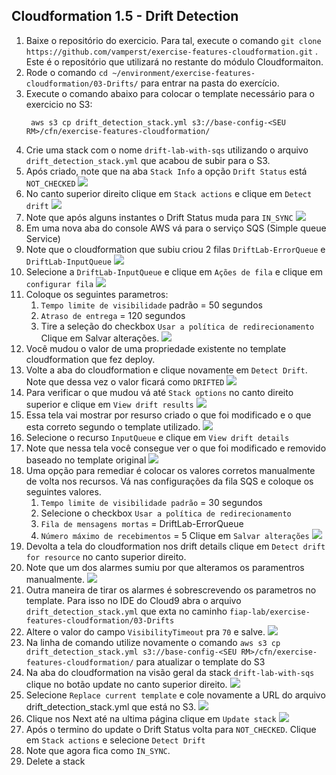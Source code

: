 ## Cloudformation 1.5 - Drift Detection

1. Baixe o repositório do exercicio. Para tal, execute o comando `git clone https://github.com/vamperst/exercise-features-cloudformation.git` . Este é o repositório que utilizará no restante do módulo Cloudformaiton.
2. Rode o comando `cd ~/environment/exercise-features-cloudformation/03-Drifts/` para entrar na pasta do exercício.
3. Execute o comando abaixo para colocar o template necessário para o exercicio no S3:
   ``` shell
    aws s3 cp drift_detection_stack.yml s3://base-config-<SEU RM>/cfn/exercise-features-cloudformation/ 
   ```
4. Crie uma stack com o nome `drift-lab-with-sqs` utilizando o arquivo `drift_detection_stack.yml` que acabou de subir para o S3.
5. Após criado, note que na aba `Stack Info` a opção `Drift Status` está `NOT_CHECKED`
   ![](img/drift-NOT_CHECKED.png)
6. No canto superior direito clique em `Stack actions` e clique em `Detect drift`
   ![](img/click-detect-drift.png)
7. Note que após alguns instantes o Drift Status muda para `IN_SYNC`
   ![](img/drfit-in-sync.png)
8. Em uma nova aba do console AWS vá para o serviço SQS (Simple queue Service)
9. Note que o cloudformation que subiu criou 2 filas `DriftLab-ErrorQueue` e `DriftLab-InputQueue`
   ![](img/sqs-first-view.png)
10. Selecione a `DriftLab-InputQueue` e clique em `Ações de fila` e clique em `configurar fila` 
    ![](img/DriftLab-InputQueue-action-1.png)
11. Coloque os seguintes parametros:
    1.  `Tempo limite de visibilidade` padrão = 50 segundos
    2.  `Atraso de entrega` = 120 segundos
    3.  Tire a seleção do checkbox `Usar a política de redirecionamento`
   Clique em Salvar alterações.
   ![](img/DriftLab-InputQueue-options-1.png)
11. Você mudou o valor de uma propriedade existente no template cloudformation que fez deploy.
12. Volte a aba do cloudformation e clique novamente em `Detect Drift`. Note que dessa vez o valor ficará como `DRIFTED`
    ![](img/drifted1.png)
13. Para verificar o que mudou vá até `Stack options` no canto direito superior e clique em `View drift results`
    ![](img/view-drift-results-1.png)
14. Essa tela vai mostrar por resurso criado o que foi modificado e o que esta correto segundo o template utilizado.
    ![](drfit-status-1.png)
15. Selecione o recurso `InputQueue` e clique em `View drift details`
16. Note que nessa tela você consegue ver o que foi modificado e removido baseado no template original
    ![](img/drfit-details-input-queue.png)
17. Uma opção para remediar é colocar os valores corretos manualmente de volta nos recursos. Vá nas configurações da fila SQS e coloque os seguintes valores.
    1.  `Tempo limite de visibilidade padrão` = 30 segundos
    2.  Selecione o checkbox `Usar a política de redirecionamento`
    3.  `Fila de mensagens mortas` = DriftLab-ErrorQueue
    4.  `Número máximo de recebimentos` = 5
   Clique em `Salvar alterações`
![](img/DriftLab-InputQueue-options-2.png)
18. Devolta a tela do cloudformation nos drift details clique em `Detect drift for resource` no canto superior direito.
19. Note que um dos alarmes sumiu por que alteramos os paramentros manualmente.
    ![](img/drfit-details-input-queue-2.png)
20. Outra maneira de tirar os alarmes é sobrescrevendo os parametros no template. Para isso no IDE do Cloud9 abra o arquivo `drift_detection_stack.yml` que exta no caminho `fiap-lab/exercise-features-cloudformation/03-Drifts`
21. Altere o valor do campo `VisibilityTimeout` pra `70` e salve.
    ![](img/changing-teamplate.png)
22. Na linha de comando utilize novamente o comando `aws s3 cp drift_detection_stack.yml s3://base-config-<SEU RM>/cfn/exercise-features-cloudformation/` para atualizar o template do S3
23. Na aba do cloudformation na visão geral da stack `drift-lab-with-sqs` clique no botão update no canto superior direito.
    ![](img/click-update.png)
24. Selecione `Replace current template` e cole novamente a URL do arquivo drift_detection_stack.yml que está no S3.
    ![](img/update-stack-url.png)
25. Clique nos Next até na ultima página clique em `Update stack`
    ![](img/click-update-stack-final.png)
26. Após o termino do update o Drift Status volta para `NOT_CHECKED`. Clique em `Stack actions` e selecione `Detect Drift`
27. Note que agora fica como `IN_SYNC`. 
28. Delete a stack
